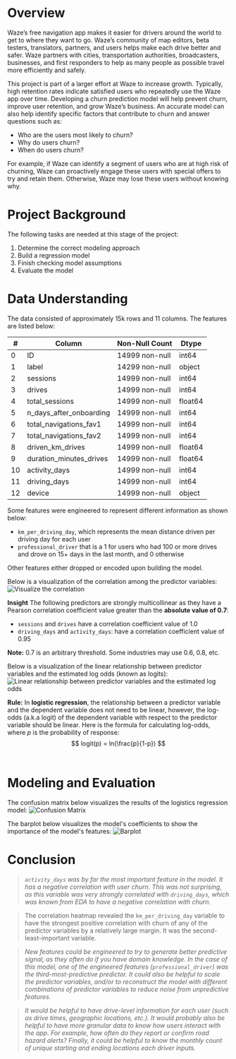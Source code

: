 # Overview 

Waze’s free navigation app makes it easier for drivers around the world to get to where they want to go. Waze’s community of map editors, beta testers, translators, partners, and users helps make each drive better and safer. Waze partners with cities, transportation authorities, broadcasters, businesses, and first responders to help as many people as possible travel more efficiently and safely. 

This project is part of a larger effort at Waze to increase growth. Typically, high retention rates indicate satisfied users who repeatedly use the Waze app over time. Developing a churn prediction model will help prevent churn, improve user retention, and grow Waze’s business. An accurate model can also help identify specific factors that contribute to churn and answer questions such as: 

- Who are the users most likely to churn?
- Why do users churn? 
- When do users churn? 

For example, if Waze can identify a segment of users who are at high risk of churning, Waze can proactively engage these users with special offers to try and retain them. Otherwise, Waze may lose these users without knowing why. 

# Project Background

The following tasks are needed at this stage of the project:

1. Determine the correct modeling approach
2. Build a regression model
3. Finish checking model assumptions
4. Evaluate the model


# Data Understanding
The data consisted of approximately 15k rows and 11 columns. The features are listed below: 

| #   | Column                  | Non-Null Count | Dtype     |
|-----|-------------------------|----------------|-----------|
| 0   | ID                      | 14999 non-null | int64     |
| 1   | label                   | 14299 non-null | object    |
| 2   | sessions                | 14999 non-null | int64     |
| 3   | drives                  | 14999 non-null | int64     |
| 4   | total_sessions          | 14999 non-null | float64   |
| 5   | n_days_after_onboarding | 14999 non-null | int64     |
| 6   | total_navigations_fav1  | 14999 non-null | int64     |
| 7   | total_navigations_fav2  | 14999 non-null | int64     |
| 8   | driven_km_drives        | 14999 non-null | float64   |
| 9   | duration_minutes_drives | 14999 non-null | float64   |
| 10  | activity_days           | 14999 non-null | int64     |
| 11  | driving_days            | 14999 non-null | int64     |
| 12  | device                  | 14999 non-null | object    |


Some features were engineered to represent different information as shown below:
- `km_per_driving_day`, which represents the mean distance driven per driving day for each user
- `professional_driver` that is a 1 for users who had 100 or more drives and drove on 15+ days in the last month, and 0 otherwise

Other features either dropped or encoded upon building the model.

Below is a visualization of the correlation among the predictor variables: 
![Visualize the correlation](/images/1.png)

**Insight**
The following predictors are strongly multicollinear as they have a Pearson correlation coefficient value greater than the **absolute value of 0.7**:
- `sessions` and `drives` have a correlation coefficient value of 1.0
- `driving_days` and `activity_days`: have a correlation coefficient value of 0.95

**Note:** 0.7 is an arbitrary threshold. Some industries may use 0.6, 0.8, etc.

Below is a visualization of the linear relationship between predictor variables and the estimated log odds (known as logits):
![Linear relationship between predictor variables and the estimated log odds](/images/2.png)

**Rule:**
In **logistic regression**, the relationship between a predictor variable and the dependent variable does not need to be linear, however, the log-odds (a.k.a logit) of the dependent variable with respect to the predictor variable should be linear. Here is the formula for calculating log-odds, where _p_ is the probability of response:
                            <br>
                            $$ logit(p) = ln(\frac{p}{1-p}) $$
                            <br>

# Modeling and Evaluation 
The confusion matrix below visualizes the results of the logistics regression model:
![Confusion Matrix](/images/3.png)

The barplot below visualizes the model's coefficients to show the importance of the model's features:
![Barplot](/images/4.png)


# Conclusion

> _`activity_days` was by far the most important feature in the model. It has a negative correlation with user churn. This was not surprising, as this variable was very strongly correlated with `driving_days`, which was known from EDA to have a negative correlation with churn._

> The correlation heatmap revealed the `km_per_driving_day` variable to have the strongest positive correlation with churn of any of the predictor variables by a relatively large margin. It was the second-least-important variable.

> _New features could be engineered to try to generate better predictive signal, as they often do if you have domain knowledge. In the case of this model, one of the engineered features (`professional_driver`) was the third-most-predictive predictor. It could also be helpful to scale the predictor variables, and/or to reconstruct the model with different combinations of predictor variables to reduce noise from unpredictive features._

> _It would be helpful to have drive-level information for each user (such as drive times, geographic locations, etc.). It would probably also be helpful to have more granular data to know how users interact with the app. For example, how often do they report or confirm road hazard alerts? Finally, it could be helpful to know the monthly count of unique starting and ending locations each driver inputs._
